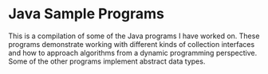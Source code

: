 # Java Sample Programs 
This is a compilation of some of the Java programs I have worked on. These programs demonstrate working with different kinds of collection interfaces and how to approach algorithms from a dynamic programming perspective. Some of the other programs implement abstract data types. 
